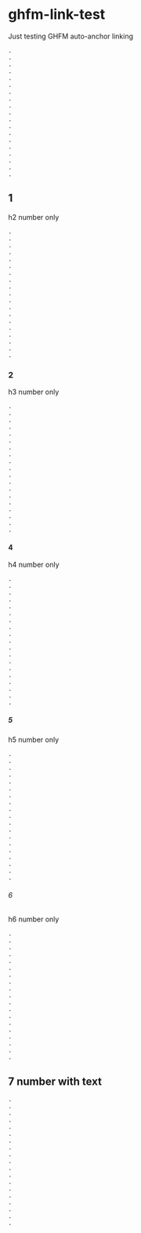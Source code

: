 # ghfm-link-test
Just testing GHFM auto-anchor linking

```
.
.
.
.
.
.
.
.
.
.
.
.
.
.
.
.
.
.
.
```

## 1

h2 number only

```
.
.
.
.
.
.
.
.
.
.
.
.
.
.
.
.
.
.
.
```

### 2

h3 number only

```
.
.
.
.
.
.
.
.
.
.
.
.
.
.
.
.
.
.
.
```

#### 4

h4 number only

```
.
.
.
.
.
.
.
.
.
.
.
.
.
.
.
.
.
.
.
```

##### 5

h5 number only

```
.
.
.
.
.
.
.
.
.
.
.
.
.
.
.
.
.
.
.
```

###### 6

h6 number only

```
.
.
.
.
.
.
.
.
.
.
.
.
.
.
.
.
.
.
.
```

## 7 number with text

```
.
.
.
.
.
.
.
.
.
.
.
.
.
.
.
.
.
.
.
```

